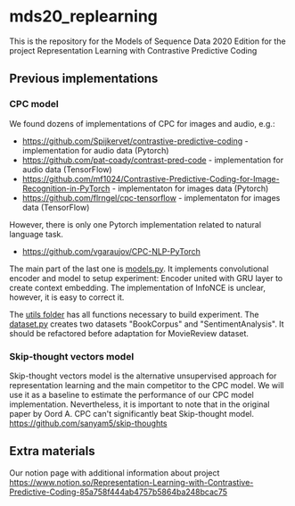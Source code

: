 # mds20_replearning
This is the repository for the Models of Sequence Data 2020 Edition for the project Representation Learning with Contrastive Predictive Coding

## Previous implementations

### CPC model
We found dozens of implementations of CPC for images and audio, e.g.:
* https://github.com/Spijkervet/contrastive-predictive-coding - implementation for audio data (Pytorch)
* https://github.com/pat-coady/contrast-pred-code - implementation for audio data (TensorFlow)
* https://github.com/mf1024/Contrastive-Predictive-Coding-for-Image-Recognition-in-PyTorch - implementaton for images data (Pytorch)
* https://github.com/flrngel/cpc-tensorflow - implementaton for images data (TensorFlow)

However, there is only one Pytorch implementation related to natural language task.
* https://github.com/vgaraujov/CPC-NLP-PyTorch

The main part of the last one is [models.py](https://github.com/vgaraujov/CPC-NLP-PyTorch/blob/master/model/models.py). 
It implements convolutional encoder and model to setup experiment: Encoder united with GRU layer to create context embedding. 
The implementation of InfoNCE is unclear, however, it is easy to correct it.

The [utils folder](https://github.com/vgaraujov/CPC-NLP-PyTorch/tree/master/utils) has all functions necessary to build experiment. 
The [dataset.py](https://github.com/vgaraujov/CPC-NLP-PyTorch/blob/master/utils/dataset.py) creates two datasets "BookCorpus" and "SentimentAnalysis". It should be refactored before adaptation for MovieReview dataset.

### Skip-thought vectors model
Skip-thought vectors model is the alternative unsupervised approach for representation learning and the main competitor to the CPC model. We will use it as a baseline to estimate the performance of our CPC model implementation. 
Nevertheless, it is important to note that in the original paper by Oord A. CPC can't significantly beat Skip-thought model. 
https://github.com/sanyam5/skip-thoughts

## Extra materials 
Our notion page with additional information about project
https://www.notion.so/Representation-Learning-with-Contrastive-Predictive-Coding-85a758f444ab4757b5864ba248bcac75 
